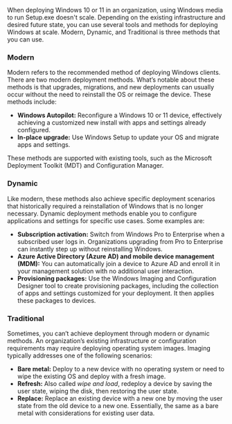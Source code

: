 When deploying Windows 10 or 11 in an organization, using Windows media to run Setup.exe doesn't scale. Depending on the existing infrastructure and desired future state, you can use several tools and methods for deploying Windows at scale. Modern, Dynamic, and Traditional is three methods that you can use.

### Modern

Modern refers to the recommended method of deploying Windows clients. There are two modern deployment methods. What’s notable about these methods is that upgrades, migrations, and new deployments can usually occur without the need to reinstall the OS or reimage the device. These methods include:

 -  **Windows Autopilot:** Reconfigure a Windows 10 or 11 device, effectively achieving a customized new install with apps and settings already configured.
 -  **In-place upgrade:** Use Windows Setup to update your OS and migrate apps and settings.

These methods are supported with existing tools, such as the Microsoft Deployment Toolkit (MDT) and Configuration Manager.

### Dynamic

Like modern, these methods also achieve specific deployment scenarios that historically required a reinstallation of Windows that is no longer necessary. Dynamic deployment methods enable you to configure applications and settings for specific use cases. Some examples are:

 -  **Subscription activation:** Switch from Windows Pro to Enterprise when a subscribed user logs in. Organizations upgrading from Pro to Enterprise can instantly step up without reinstalling Windows.
 -  **Azure Active Directory (Azure AD) and mobile device management (MDM):** You can automatically join a device to Azure AD and enroll it in your management solution with no additional user interaction.
 -  **Provisioning packages:** Use the Windows Imaging and Configuration Designer tool to create provisioning packages, including the collection of apps and settings customized for your deployment. It then applies these packages to devices.

### Traditional

Sometimes, you can’t achieve deployment through modern or dynamic methods. An organization’s existing infrastructure or configuration requirements may require deploying operating system images. Imaging typically addresses one of the following scenarios:

 -  **Bare metal:** Deploy to a new device with no operating system or need to wipe the existing OS and deploy with a fresh image.
 -  **Refresh:** Also called *wipe and load*, redeploy a device by saving the user state, wiping the disk, then restoring the user state.
 -  **Replace:** Replace an existing device with a new one by moving the user state from the old device to a new one. Essentially, the same as a bare metal with considerations for existing user data.
